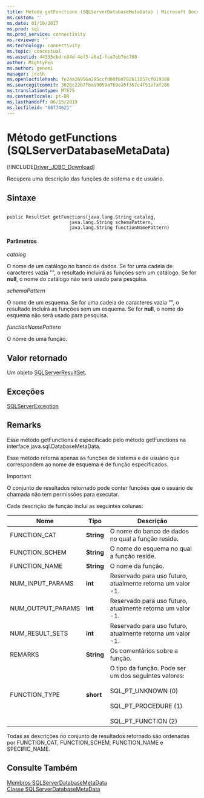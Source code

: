 ```yaml
---
title: Método getFunctions (SQLServerDatabaseMetaData) | Microsoft Docs
ms.custom: ''
ms.date: 01/19/2017
ms.prod: sql
ms.prod_service: connectivity
ms.reviewer: ''
ms.technology: connectivity
ms.topic: conceptual
ms.assetid: 44335cbd-c84d-4ef3-a6a1-fca7eb7ec768
author: MightyPen
ms.author: genemi
manager: jroth
ms.openlocfilehash: fe24a26956a295ccfd00f8d782611057cf019308
ms.sourcegitcommit: 3026c22b7fba19059a769ea5f367c4f51efaf286
ms.translationtype: MTE75
ms.contentlocale: pt-BR
ms.lasthandoff: 06/15/2019
ms.locfileid: "66774621"
---
```

# <a name="getfunctions-method-sqlserverdatabasemetadata"></a>Método getFunctions (SQLServerDatabaseMetaData)
[!INCLUDE[Driver_JDBC_Download](../../../includes/driver_jdbc_download.md)]

  Recupera uma descrição das funções de sistema e de usuário.  
  
## <a name="syntax"></a>Sintaxe  
  
```  
  
public ResultSet getFunctions(java.lang.String catalog,  
                       java.lang.String schemaPattern,  
                       java.lang.String functionNamePattern)  
```  
  
#### <a name="parameters"></a>Parâmetros  
 *catalog*  
  
 O nome de um catálogo no banco de dados. Se for uma cadeia de caracteres vazia "", o resultado incluirá as funções sem um catálogo. Se for **null**, o nome do catálogo não será usado para pesquisa.  
  
 *schemaPattern*  
  
 O nome de um esquema. Se for uma cadeia de caracteres vazia "", o resultado incluirá as funções sem um esquema. Se for **null**, o nome do esquema não será usado para pesquisa.  
  
 *functionNamePattern*  
  
 O nome de uma função.  
  
## <a name="return-value"></a>Valor retornado  
 Um objeto [SQLServerResultSet](../../../connect/jdbc/reference/sqlserverresultset-class.md).  
  
## <a name="exceptions"></a>Exceções  
 [SQLServerException](../../../connect/jdbc/reference/sqlserverexception-class.md)  
  
## <a name="remarks"></a>Remarks  
 Esse método getFunctions é especificado pelo método getFunctions na interface java.sql.DatabaseMetaData.  
  
 Esse método retorna apenas as funções de sistema e de usuário que correspondem ao nome de esquema e de função especificados.  
  
> [!IMPORTANT]  
>  O conjunto de resultados retornado pode conter funções que o usuário de chamada não tem permissões para executar.  
  
 Cada descrição de função inclui as seguintes colunas:  
  
|Nome|Tipo|Descrição|  
|----------|----------|-----------------|  
|FUNCTION_CAT|**String**|O nome do banco de dados no qual a função reside.|  
|FUNCTION_SCHEM|**String**|O nome do esquema no qual a função reside.|  
|FUNCTION_NAME|**String**|O nome da função.|  
|NUM_INPUT_PARAMS|**int**|Reservado para uso futuro, atualmente retorna um valor -1.|  
|NUM_OUTPUT_PARAMS|**int**|Reservado para uso futuro, atualmente retorna um valor -1.|  
|NUM_RESULT_SETS|**int**|Reservado para uso futuro, atualmente retorna um valor -1.|  
|REMARKS|**String**|Os comentários sobre a função.|  
|FUNCTION_TYPE|**short**|O tipo da função. Pode ser um dos seguintes valores:<br /><br /> SQL_PT_UNKNOWN (0)<br /><br /> SQL_PT_PROCEDURE (1)<br /><br /> SQL_PT_FUNCTION (2)|  
  
 Todas as descrições no conjunto de resultados retornado são ordenadas por FUNCTION_CAT, FUNCTION_SCHEM, FUNCTION_NAME e SPECIFIC_NAME.  
  
## <a name="see-also"></a>Consulte Também  
 [Membros SQLServerDatabaseMetaData](../../../connect/jdbc/reference/sqlserverdatabasemetadata-members.md)   
 [Classe SQLServerDatabaseMetaData](../../../connect/jdbc/reference/sqlserverdatabasemetadata-class.md)  
  
  
